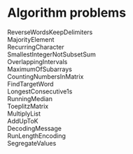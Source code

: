 # Algorithm problems  
ReverseWordsKeepDelimiters  
MajorityElement  
RecurringCharacter  
SmallestIntegerNotSubsetSum  
OverlappingIntervals  
MaximumOfSubarrays  
CountingNumbersInMatrix  
FindTargetWord  
LongestConsecutive1s  
RunningMedian  
ToeplitzMatrix  
MultiplyList  
AddUpToK  
DecodingMessage  
RunLengthEncoding  
SegregateValues  



